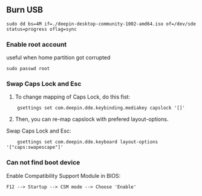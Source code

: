 ## Burn USB

```
sudo dd bs=4M if=./deepin-desktop-community-1002-amd64.iso of=/dev/sde status=progress oflag=sync
```

### Enable root account

useful when home partition got corrupted

```
sudo passwd root
```

### Swap Caps Lock and Esc

1. To change mapping of Caps Lock, do this fist:

```
    gsettings set com.deepin.dde.keybinding.mediakey capslock '[]'
```

2. Then, you can re-map capslock with prefered layout-options.

Swap Caps Lock and Esc:

```
    gsettings set com.deepin.dde.keyboard layout-options '["caps:swapescape"]'
```

### Can not find boot device

Enable Compatibility Support Module in BIOS:

```
F12 --> Startup --> CSM mode --> Choose 'Enable'
```

